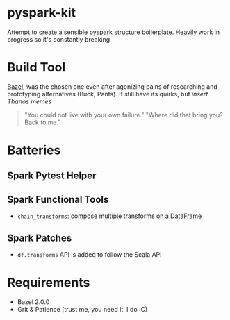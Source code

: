 # pyspark-kit
Attempt to create a sensible pyspark structure boilerplate. Heavily work in
progress so it's constantly breaking

# Build Tool
[Bazel](https://bazel.build/), was the chosen one even after agonizing pains of
researching and prototyping alternatives (Buck, Pants). It still have its
quirks, but *insert Thanos memes*
> "You could not live with your own failure."
> "Where did that bring you? Back to me."

# Batteries
## Spark Pytest Helper

## Spark Functional Tools
- `chain_transforms`: compose multiple transforms on a DataFrame

## Spark Patches
- `df.transforms` API is added to follow the Scala API

# Requirements

- Bazel 2.0.0
- Grit & Patience (trust me, you need it. I do :C)
